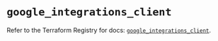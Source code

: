 # `google_integrations_client`

Refer to the Terraform Registry for docs: [`google_integrations_client`](https://registry.terraform.io/providers/hashicorp/google-beta/6.21.0/docs/resources/google_integrations_client).
